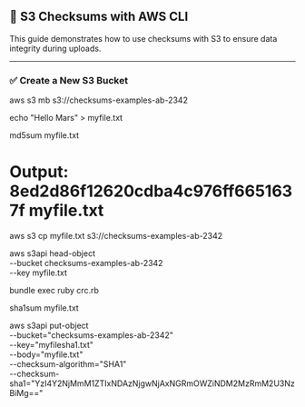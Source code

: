 ## 🔐 S3 Checksums with AWS CLI

This guide demonstrates how to use checksums with S3 to ensure data integrity during uploads.

---

### ✅ Create a New S3 Bucket


aws s3 mb s3://checksums-examples-ab-2342


echo "Hello Mars" > myfile.txt

md5sum myfile.txt
# Output: 8ed2d86f12620cdba4c976ff6651637f  myfile.txt

aws s3 cp myfile.txt s3://checksums-examples-ab-2342

aws s3api head-object \
--bucket checksums-examples-ab-2342 \
--key myfile.txt

bundle exec ruby crc.rb

sha1sum myfile.txt

aws s3api put-object \
--bucket="checksums-examples-ab-2342" \
--key="myfilesha1.txt" \
--body="myfile.txt" \
--checksum-algorithm="SHA1" \
--checksum-sha1="YzI4Y2NjMmM1ZTIxNDAzNjgwNjAxNGRmOWZiNDM2MzRmM2U3NzBiMg=="
